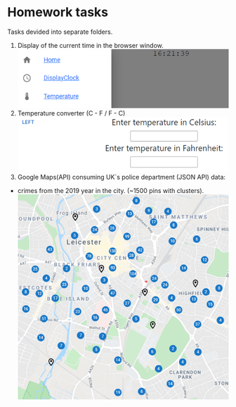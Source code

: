# Homework tasks

Tasks devided into separate folders.
1. Display of the current time in the browser window.
 ![clock](/clock.png)
2. Temperature converter (C - F / F - C)
 ![CFC](/CFC.png)
3. Google Maps(API) consuming UK`s police department (JSON API) data:
 - crimes from the 2019 year in the city. (~1500 pins with clusters).
![Pins](/Pins.png)
